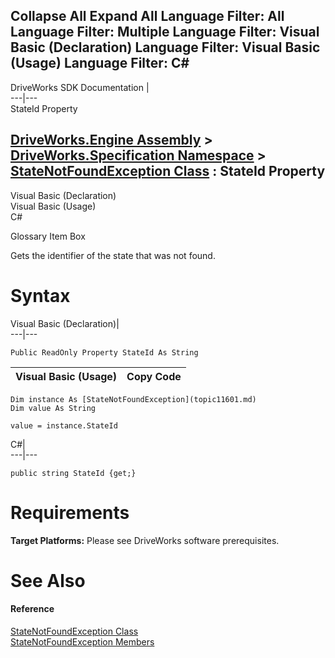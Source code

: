        

 Collapse All Expand All  Language Filter: All  Language Filter: Multiple  Language Filter: Visual Basic (Declaration) Language Filter: Visual Basic (Usage) Language Filter: C#  
---  
DriveWorks SDK Documentation  |   
---|---  
StateId Property   
  
[DriveWorks.Engine Assembly](topic2156.md) > [DriveWorks.Specification Namespace](topic10764.md) > [StateNotFoundException Class](topic11601.md) : StateId Property  
---  
  
Visual Basic (Declaration)    
Visual Basic (Usage)    
C# 

Glossary Item Box

Gets the identifier of the state that was not found. 

# Syntax

Visual Basic (Declaration)|   
---|---  
      
    
    Public ReadOnly Property StateId As String  
  
Visual Basic (Usage)| Copy Code  
---|---  
      
    
    Dim instance As [StateNotFoundException](topic11601.md)
    Dim value As String
     
    value = instance.StateId  
  
C#|   
---|---  
      
    
    public string StateId {get;}  
  
# Requirements

**Target Platforms:** Please see DriveWorks software prerequisites.

# See Also

#### Reference

[StateNotFoundException Class](topic11601.md)   
[StateNotFoundException Members](topic11602.md)


